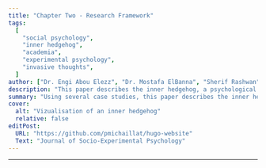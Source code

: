 ```yaml
---
title: "Chapter Two - Research Framework"
tags:
  [
    "social psychology",
    "inner hedgehog",
    "academia",
    "experimental psychology",
    "invasive thoughts",
  ]
author: ["Dr. Engi Abou Elezz", "Dr. Mostafa ElBanna", "Sherif Rashwan"]
description: "This paper describes the inner hedgehog, a psychological condition widespread in academia. Published in the Journal of Socio-Experimental Psychology, 2021."
summary: "Using several case studies, this paper describes the inner hedgehog, a psychological condition widespread in academic occupations. The condition has lasting consequences and no known cure."
cover:
  alt: "Vizualisation of an inner hedgehog"
  relative: false
editPost:
  URL: "https://github.com/pmichaillat/hugo-website"
  Text: "Journal of Socio-Experimental Psychology"
---
```


---

